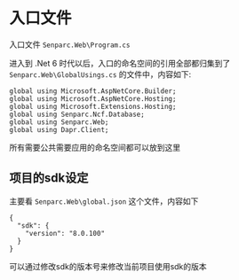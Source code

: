 # 入口文件

入口文件 `Senparc.Web\Program.cs`

进入到 .Net 6 时代以后，入口的命名空间的引用全部都归集到了 `Senparc.Web\GlobalUsings.cs` 的文件中，内容如下:

```
global using Microsoft.AspNetCore.Builder;
global using Microsoft.AspNetCore.Hosting;
global using Microsoft.Extensions.Hosting;
global using Senparc.Ncf.Database;
global using Senparc.Web;
global using Dapr.Client;
```

所有需要公共需要应用的命名空间都可以放到这里

## 项目的sdk设定

主要看 `Senparc.Web\global.json` 这个文件，内容如下

```
{
  "sdk": {
    "version": "8.0.100"
  }
}
```

可以通过修改sdk的版本号来修改当前项目使用sdk的版本

